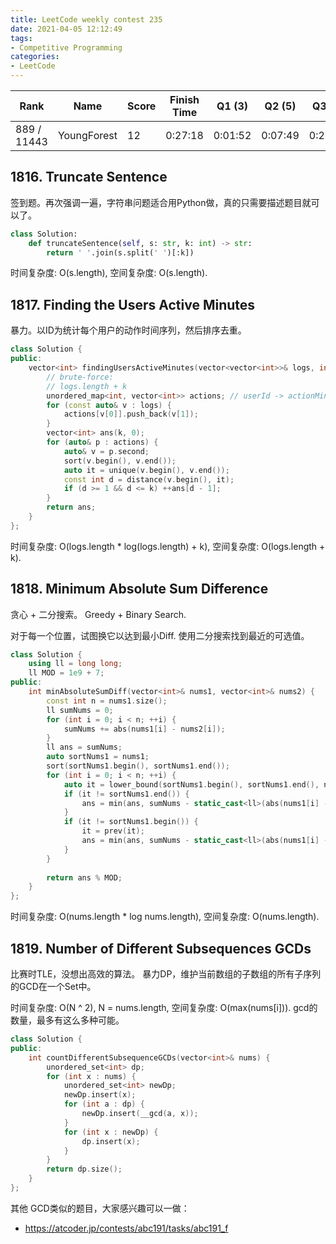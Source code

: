 ```yaml
---
title: LeetCode weekly contest 235
date: 2021-04-05 12:12:49
tags:
- Competitive Programming
categories:
- LeetCode
---
```



| Rank |	Name |	Score |	Finish Time | 	Q1 (3) |	Q2 (5) |	Q3 (5) |	Q4 (6)|
|--|--|--|--|--|--|--|--|
| 889 / 11443 | YoungForest | 12 | 0:27:18 | 0:01:52 | 0:07:49 | 0:27:18 | null |

## 1816. Truncate Sentence

签到题。再次强调一遍，字符串问题适合用Python做，真的只需要描述题目就可以了。

```python
class Solution:
    def truncateSentence(self, s: str, k: int) -> str:
        return ' '.join(s.split(' ')[:k])
```
时间复杂度: O(s.length),
空间复杂度: O(s.length).

## 1817. Finding the Users Active Minutes

暴力。以ID为统计每个用户的动作时间序列，然后排序去重。

```cpp
class Solution {
public:
    vector<int> findingUsersActiveMinutes(vector<vector<int>>& logs, int k) {
        // brute-force:
        // logs.length + k
        unordered_map<int, vector<int>> actions; // userId -> actionMinute
        for (const auto& v : logs) {
            actions[v[0]].push_back(v[1]);
        }
        vector<int> ans(k, 0);
        for (auto& p : actions) {
            auto& v = p.second;
            sort(v.begin(), v.end());
            auto it = unique(v.begin(), v.end());
            const int d = distance(v.begin(), it);
            if (d >= 1 && d <= k) ++ans[d - 1];
        }
        return ans;
    }
};
```

时间复杂度: O(logs.length * log(logs.length) + k),
空间复杂度: O(logs.length + k).

## 1818. Minimum Absolute Sum Difference

贪心 + 二分搜索。 Greedy + Binary Search.

对于每一个位置，试图换它以达到最小Diff. 使用二分搜索找到最近的可选值。

```cpp
class Solution {
    using ll = long long;
    ll MOD = 1e9 + 7;
public:
    int minAbsoluteSumDiff(vector<int>& nums1, vector<int>& nums2) {
        const int n = nums1.size();
        ll sumNums = 0;
        for (int i = 0; i < n; ++i) {
            sumNums += abs(nums1[i] - nums2[i]);
        }
        ll ans = sumNums;
        auto sortNums1 = nums1;
        sort(sortNums1.begin(), sortNums1.end());
        for (int i = 0; i < n; ++i) {
            auto it = lower_bound(sortNums1.begin(), sortNums1.end(), nums2[i]);
            if (it != sortNums1.end()) {
                ans = min(ans, sumNums - static_cast<ll>(abs(nums1[i] - nums2[i])) + static_cast<ll>(abs(*it - nums2[i])));
            }
            if (it != sortNums1.begin()) {
                it = prev(it);
                ans = min(ans, sumNums - static_cast<ll>(abs(nums1[i] - nums2[i])) + static_cast<ll>(abs(*it - nums2[i])));
            }
        }
        
        return ans % MOD;
    }
};
```

时间复杂度: O(nums.length * log nums.length),
空间复杂度: O(nums.length).

## 1819. Number of Different Subsequences GCDs

比赛时TLE，没想出高效的算法。
暴力DP，维护当前数组的子数组的所有子序列的GCD在一个Set中。

时间复杂度: O(N ^ 2), N = nums.length,
空间复杂度: O(max(nums[i])). gcd的数量，最多有这么多种可能。

```cpp
class Solution {
public:
    int countDifferentSubsequenceGCDs(vector<int>& nums) {
        unordered_set<int> dp;
        for (int x : nums) {
            unordered_set<int> newDp;
            newDp.insert(x);
            for (int a : dp) {
                newDp.insert(__gcd(a, x));
            }
            for (int x : newDp) {
                dp.insert(x);
            }
        }
        return dp.size();
    }
};
```

其他 GCD类似的题目，大家感兴趣可以一做：
- https://atcoder.jp/contests/abc191/tasks/abc191_f